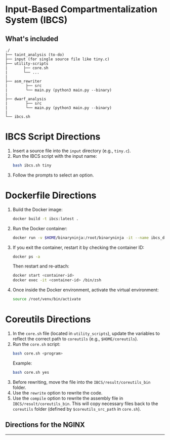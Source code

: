 # Input-Based Compartmentalization System (IBCS)

## What's included

```
./
├── taint_analysis (to-do)
├── input (for single source file like tiny.c)
├── utility-scripts
|       ├── core.sh
|       └── ...
|
├── asm_rewriter
|        ├── src 
|        └── main.py (python3 main.py --binary)
|
├── dwarf_analysis
|        ├── src 
|        └── main.py (python3 main.py --binary)
|
└── ibcs.sh
```


# IBCS Script Directions
1. Insert a source file into the `input` directory (e.g., `tiny.c`).
2. Run the IBCS script with the input name:
   ```bash
   bash ibcs.sh tiny
   ```
3. Follow the prompts to select an option.

# Dockerfile Directions
1. Build the Docker image:
   ```bash
   docker build -t ibcs:latest .
   ```
2. Run the Docker container:
   ```bash
   docker run -v $HOME/binaryninja:/root/binaryninja -it --name ibcs_debug ibcs:latest /bin/zsh
   ```
3. If you exit the container, restart it by checking the container ID:
   ```bash
   docker ps -a
   ```
   Then restart and re-attach:
   ```bash
   docker start <container-id>
   docker exec -it <container-id> /bin/zsh
   ```
4. Once inside the Docker environment, activate the virtual environment:
   ```bash
   source /root/venv/bin/activate
   ```


# Coreutils Directions
1. In the `core.sh` file (located in `utility_scripts`), update the variables to reflect the correct path to `coreutils` (e.g., `$HOME/coreutils`).
2. Run the `core.sh` script:
   ```bash
   bash core.sh <program>
   ```
   Example:
   ```bash
   bash core.sh yes
   ```
3. Before rewriting, move the file into the `IBCS/result/coreutils_bin` folder.
4. Use the `rewrite` option to rewrite the code.
5. Use the `compile` option to rewrite the assembly file in `IBCS/result/coreutils_bin`. This will copy necessary files back to the `coreutils` folder (defined by `$coreutils_src_path` in `core.sh`).

## Directions for the NGINX

---

